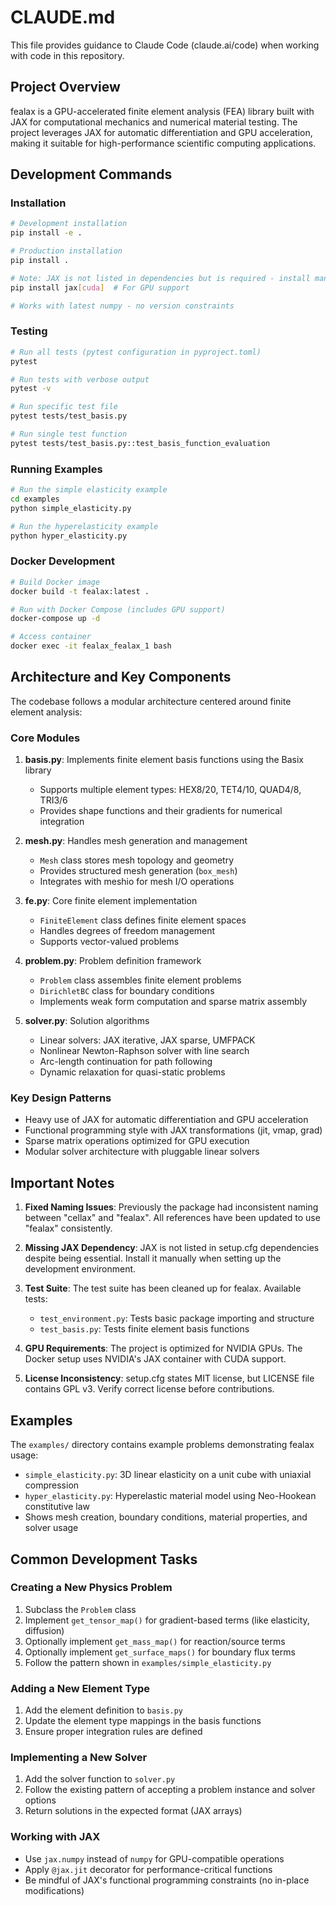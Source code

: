 # CLAUDE.md

This file provides guidance to Claude Code (claude.ai/code) when working with code in this repository.

## Project Overview

fealax is a GPU-accelerated finite element analysis (FEA) library built with JAX for computational mechanics and numerical material testing. The project leverages JAX for automatic differentiation and GPU acceleration, making it suitable for high-performance scientific computing applications.

## Development Commands

### Installation
```bash
# Development installation
pip install -e .

# Production installation
pip install .

# Note: JAX is not listed in dependencies but is required - install manually:
pip install jax[cuda]  # For GPU support

# Works with latest numpy - no version constraints
```

### Testing
```bash
# Run all tests (pytest configuration in pyproject.toml)
pytest

# Run tests with verbose output
pytest -v

# Run specific test file
pytest tests/test_basis.py

# Run single test function
pytest tests/test_basis.py::test_basis_function_evaluation
```

### Running Examples
```bash
# Run the simple elasticity example
cd examples
python simple_elasticity.py

# Run the hyperelasticity example
python hyper_elasticity.py
```

### Docker Development
```bash
# Build Docker image
docker build -t fealax:latest .

# Run with Docker Compose (includes GPU support)
docker-compose up -d

# Access container
docker exec -it fealax_fealax_1 bash
```

## Architecture and Key Components

The codebase follows a modular architecture centered around finite element analysis:

### Core Modules

1. **basis.py**: Implements finite element basis functions using the Basix library
   - Supports multiple element types: HEX8/20, TET4/10, QUAD4/8, TRI3/6
   - Provides shape functions and their gradients for numerical integration

2. **mesh.py**: Handles mesh generation and management
   - `Mesh` class stores mesh topology and geometry
   - Provides structured mesh generation (`box_mesh`)
   - Integrates with meshio for mesh I/O operations

3. **fe.py**: Core finite element implementation
   - `FiniteElement` class defines finite element spaces
   - Handles degrees of freedom management
   - Supports vector-valued problems

4. **problem.py**: Problem definition framework
   - `Problem` class assembles finite element problems
   - `DirichletBC` class for boundary conditions
   - Implements weak form computation and sparse matrix assembly

5. **solver.py**: Solution algorithms
   - Linear solvers: JAX iterative, JAX sparse, UMFPACK
   - Nonlinear Newton-Raphson solver with line search
   - Arc-length continuation for path following
   - Dynamic relaxation for quasi-static problems

### Key Design Patterns

- Heavy use of JAX for automatic differentiation and GPU acceleration
- Functional programming style with JAX transformations (jit, vmap, grad)
- Sparse matrix operations optimized for GPU execution
- Modular solver architecture with pluggable linear solvers

## Important Notes

1. **Fixed Naming Issues**: Previously the package had inconsistent naming between "cellax" and "fealax". All references have been updated to use "fealax" consistently.

2. **Missing JAX Dependency**: JAX is not listed in setup.cfg dependencies despite being essential. Install it manually when setting up the development environment.

3. **Test Suite**: The test suite has been cleaned up for fealax. Available tests:
   - `test_environment.py`: Tests basic package importing and structure
   - `test_basis.py`: Tests finite element basis functions

4. **GPU Requirements**: The project is optimized for NVIDIA GPUs. The Docker setup uses NVIDIA's JAX container with CUDA support.

5. **License Inconsistency**: setup.cfg states MIT license, but LICENSE file contains GPL v3. Verify correct license before contributions.

## Examples

The `examples/` directory contains example problems demonstrating fealax usage:

- `simple_elasticity.py`: 3D linear elasticity on a unit cube with uniaxial compression
- `hyper_elasticity.py`: Hyperelastic material model using Neo-Hookean constitutive law
- Shows mesh creation, boundary conditions, material properties, and solver usage

## Common Development Tasks

### Creating a New Physics Problem
1. Subclass the `Problem` class
2. Implement `get_tensor_map()` for gradient-based terms (like elasticity, diffusion)
3. Optionally implement `get_mass_map()` for reaction/source terms
4. Optionally implement `get_surface_maps()` for boundary flux terms
5. Follow the pattern shown in `examples/simple_elasticity.py`

### Adding a New Element Type
1. Add the element definition to `basis.py`
2. Update the element type mappings in the basis functions
3. Ensure proper integration rules are defined

### Implementing a New Solver
1. Add the solver function to `solver.py`
2. Follow the existing pattern of accepting a problem instance and solver options
3. Return solutions in the expected format (JAX arrays)

### Working with JAX
- Use `jax.numpy` instead of `numpy` for GPU-compatible operations
- Apply `@jax.jit` decorator for performance-critical functions
- Be mindful of JAX's functional programming constraints (no in-place modifications)